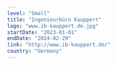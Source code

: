 ```yaml
---
level: "Small"
title: "Ingenieurbüro Kauppert"
logo: "www.ib-kauppert.de.jpg"
startDate: "2023-01-01"
endDate: "2024-02-29"
link: "http://www.ib-kauppert.de/"
country: "Germany"
---
```

